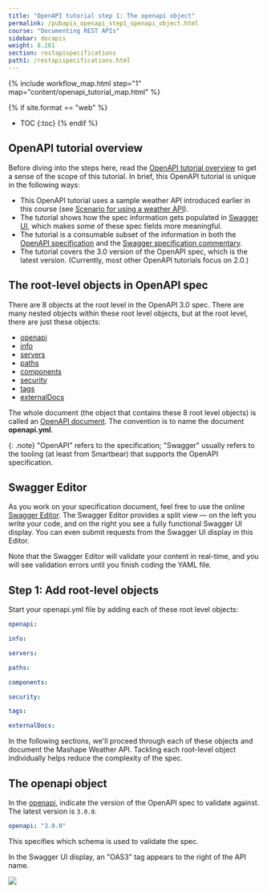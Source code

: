 ```yaml
---
title: "OpenAPI tutorial step 1: The openapi object"
permalink: /pubapis_openapi_step1_openapi_object.html
course: "Documenting REST APIs"
sidebar: docapis
weight: 8.261
section: restapispecifications
path1: /restapispecifications.html
---
```



{% include workflow_map.html step="1" map="content/openapi_tutorial_map.html"  %}

{% if site.format == "web" %}
* TOC
{:toc}
{% endif %}

## OpenAPI tutorial overview

Before diving into the steps here, read the [OpenAPI tutorial overview](pubapis_openapi_tutorial_overview.html) to get a sense of the scope of this tutorial. In brief, this OpenAPI tutorial is unique in the following ways:

* This OpenAPI tutorial uses a sample weather API introduced earlier in this course (see [Scenario for using a weather API](docapis_scenario_for_using_weather_api.html)).
* The tutorial shows how the spec information gets populated in [Swagger UI](https://github.com/swagger-api/swagger-ui), which makes some of these spec fields more meaningful.
* The tutorial is a consumable subset of the information in both the [OpenAPI specification](https://github.com/OAI/OpenAPI-Specification) and the [Swagger specification commentary](https://swagger.io/docs/specification/about/).
* The tutorial covers the 3.0 version of the OpenAPI spec, which is the latest version. (Currently, most other OpenAPI tutorials focus on 2.0.)

## The root-level objects in OpenAPI spec

There are 8 objects at the root level in the OpenAPI 3.0 spec. There are many nested objects within these root level objects, but at the root level, there are just these objects:

* [openapi](https://github.com/OAI/OpenAPI-Specification/blob/master/versions/3.0.0.md#oasObject)
* [info](https://github.com/OAI/OpenAPI-Specification/blob/master/versions/3.0.0.md#infoObject)
* [servers](https://github.com/OAI/OpenAPI-Specification/blob/master/versions/3.0.0.md#serverObject)
* [paths](https://github.com/OAI/OpenAPI-Specification/blob/master/versions/3.0.0.md#pathsObject)
* [components](https://github.com/OAI/OpenAPI-Specification/blob/master/versions/3.0.0.md#componentsObject)
* [security](https://github.com/OAI/OpenAPI-Specification/blob/master/versions/3.0.0.md#securityRequirementObject)
* [tags](https://github.com/OAI/OpenAPI-Specification/blob/master/versions/3.0.0.md#tagObject)
* [externalDocs](https://github.com/OAI/OpenAPI-Specification/blob/master/versions/3.0.0.md#externalDocumentationObject)

The whole document (the object that contains these 8 root level objects) is called an [OpenAPI document](https://github.com/OAI/OpenAPI-Specification/blob/master/versions/3.0.0.md#oasDocument). The convention is to name the document **openapi.yml**.

{: .note}
"OpenAPI" refers to the specification; "Swagger" usually refers to the tooling (at least from Smartbear) that supports the OpenAPI specification.

## Swagger Editor

As you work on your specification document, feel free to use the online [Swagger Editor](https://swagger.io/swagger-editor/). The Swagger Editor provides a split view &mdash; on the left you write your code, and on the right you see a fully functional Swagger UI display. You can even submit requests from the Swagger UI display in this Editor.

Note that the Swagger Editor will validate your content in real-time, and you will see validation errors until you finish coding the YAML file.

## Step 1: Add root-level objects

Start your openapi.yml file by adding each of these root level objects:

```yaml
openapi:

info:

servers:

paths:

components:

security:

tags:

externalDocs:
```

In the following sections, we'll proceed through each of these objects and document the Mashape Weather API. Tackling each root-level object individually helps reduce the complexity of the spec.

## The openapi object

In the [openapi](https://github.com/OAI/OpenAPI-Specification/blob/master/versions/3.0.0.md#oasObject), indicate the version of the OpenAPI spec to validate against. The latest version is `3.0.0`.

```yaml
openapi: "3.0.0"
```

This specifies which schema is used to validate the spec.

In the Swagger UI display, an "OAS3" tag appears to the right of the API name.

<img src="/learnapidoc/images/openapitutorial_version.png"/>
